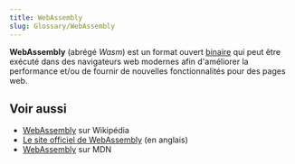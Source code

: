 ```yaml
---
title: WebAssembly
slug: Glossary/WebAssembly
---
```


**WebAssembly** (abrégé _Wasm_) est un format ouvert [binaire](/fr/docs/Glossary/Binary) qui peut être exécuté dans des navigateurs web modernes afin d'améliorer la performance et/ou de fournir de nouvelles fonctionnalités pour des pages web.

## Voir aussi

- [WebAssembly](https://fr.wikipedia.org/wiki/WebAssembly) sur Wikipédia
- [Le site officiel de WebAssembly](https://webassembly.org/) (en anglais)
- [WebAssembly](/fr/docs/WebAssembly) sur MDN
